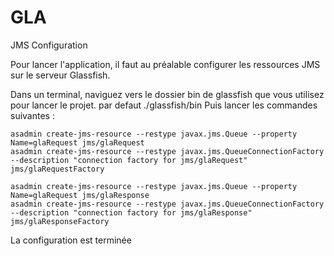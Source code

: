 # GLA

JMS Configuration

Pour lancer l'application, il faut au préalable configurer les ressources JMS sur le serveur Glassfish.

Dans un terminal, naviguez vers le dossier bin de glassfish que vous utilisez pour lancer le projet.
par defaut ./glassfish/bin
Puis lancer les commandes suivantes :

    asadmin create-jms-resource --restype javax.jms.Queue --property Name=glaRequest jms/glaRequest
    asadmin create-jms-resource --restype javax.jms.QueueConnectionFactory --description "connection factory for jms/glaRequest" jms/glaRequestFactory
    
    asadmin create-jms-resource --restype javax.jms.Queue --property Name=glaRequest jms/glaResponse
    asadmin create-jms-resource --restype javax.jms.QueueConnectionFactory --description "connection factory for jms/glaResponse" jms/glaResponseFactory

La configuration est terminée
